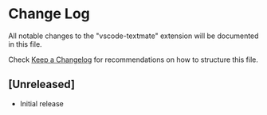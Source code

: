 # Change Log

All notable changes to the "vscode-textmate" extension will be documented in this file.

Check [Keep a Changelog](http://keepachangelog.com/) for recommendations on how to structure this file.

## [Unreleased]

- Initial release
